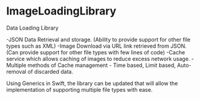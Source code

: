 # ImageLoadingLibrary

Data Loading Library

-JSON Data Retrieval and storage. (Ability to provide support for other file types such as XML)
-Image Download via URL link retrieved from JSON. (Can provide support for other file types with few lines of code)
-Cache service which allows caching of images to reduce excess network usage.
-Multiple methods of Cache management - Time based, Limit based, Auto-removal of discarded data.

Using Generics in Swift, the library can be updated that will allow the implementation of supporting multiple file types with ease.


